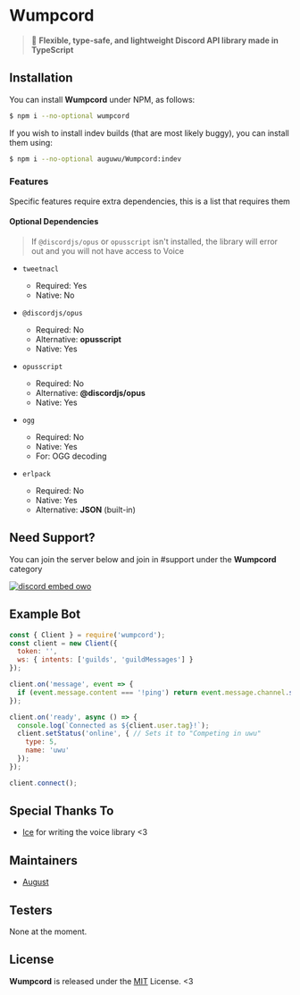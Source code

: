 # Wumpcord
> :rowboat: **Flexible, type-safe, and lightweight Discord API library made in TypeScript**

## Installation
You can install **Wumpcord** under NPM, as follows:

```sh
$ npm i --no-optional wumpcord
```

If you wish to install indev builds (that are most likely buggy), you can install them using:

```sh
$ npm i --no-optional auguwu/Wumpcord:indev
```

### Features
Specific features require extra dependencies, this is a list that requires them

#### Optional Dependencies
> If `@discordjs/opus` or `opusscript` isn't installed, the library will error out and you will not have access to Voice

- `tweetnacl`
  - Required: Yes
  - Native: No

- `@discordjs/opus`
  - Required: No
  - Alternative: **opusscript**
  - Native: Yes

- `opusscript`
  - Required: No
  - Alternative: **@discordjs/opus**
  - Native: Yes

- `ogg`
  - Required: No
  - Native: Yes
  - For: OGG decoding

- `erlpack`
  - Required: No
  - Native: Yes
  - Alternative: **JSON** (built-in)

## Need Support?
You can join the server below and join in #support under the **Wumpcord** category

[![discord embed owo](https://discord.com/api/v8/guilds/382725233695522816/widget.png?style=banner3)](https://discord.gg/JjHGR6vhcG)

## Example Bot
```js
const { Client } = require('wumpcord');
const client = new Client({
  token: '',
  ws: { intents: ['guilds', 'guildMessages'] }
});

client.on('message', event => {
  if (event.message.content === '!ping') return event.message.channel.send('henlo world');
});

client.on('ready', async () => {
  console.log(`Connected as ${client.user.tag}!`);
  client.setStatus('online', { // Sets it to "Competing in uwu"
    type: 5,
    name: 'uwu'
  });
});

client.connect();
```

## Special Thanks To
- [Ice](https://github.com/IceeMC) for writing the voice library <3

## Maintainers
- [August](https://floofy.dev)

## Testers
None at the moment.

## License
**Wumpcord** is released under the [MIT](/LICENSE) License. <3
